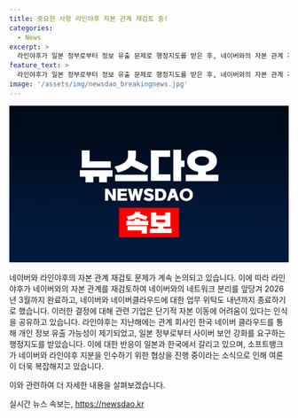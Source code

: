 ```yaml
---
title: 중요한 사항 라인야후 자본 관계 재검토 중!
categories:
  - News
excerpt: >
  라인야후가 일본 정부로부터 정보 유출 문제로 행정지도를 받은 후, 네이버와의 자본 관계 재검토를 계속 논의하기로 결정했다. 라인은 네이버와의 자본 관계를 2026년 3월까지 완료하기로 하고 네이버클라우드에 대한 업무 위탁도 내년까지 종료하기로 했다. 이에 대해 관련 보고서에는 목표 완료 시한이 명시되지 않았지만, 일본 정부는 이에 별도 반응하지 않았다. 이러한 상황에서 일본 내에서는 반대 여론이 나오고 있으며, 소프트뱅크가 네이버와 라인야후 지분을 인수하기 위한 협상을 진행한다는 소식까지 알려져 여론이 고조되고 있다.
feature_text: >
  라인야후가 일본 정부로부터 정보 유출 문제로 행정지도를 받은 후, 네이버와의 자본 관계 재검토를 계속 논의하기로 결정했다. 라인은 네이버와의 자본 관계를 2026년 3월까지 완료하기로 하고 네이버클라우드에 대한 업무 위탁도 내년까지 종료하기로 했다. 이에 대해 관련 보고서에는 목표 완료 시한이 명시되지 않았지만, 일본 정부는 이에 별도 반응하지 않았다. 이러한 상황에서 일본 내에서는 반대 여론이 나오고 있으며, 소프트뱅크가 네이버와 라인야후 지분을 인수하기 위한 협상을 진행한다는 소식까지 알려져 여론이 고조되고 있다.
image: '/assets/img/newsdao_breakingnews.jpg'
---
```


<p><img src="/assets/img/newsdao_breakingnews.jpg" alt="ontimetimes 속보" /></p>

<p>네이버와 라인야후의 자본 관계 재검토 문제가 계속 논의되고 있습니다. 이에 따라 라인야후가 네이버와의 자본 관계를 재검토하여 네이버와의 네트워크 분리를 앞당겨 2026년 3월까지 완료하고, 네이버와 네이버클라우드에 대한 업무 위탁도 내년까지 종료하기로 했습니다. 이러한 결정에 대해 관련 기업은 단기적 자본 이동에 어려움이 있다는 인식을 공유하고 있습니다. 라인야후는 지난해에는 관계 회사인 한국 네이버 클라우드를 통해 개인 정보 유출 가능성이 제기되었고, 일본 정부로부터 사이버 보안 강화를 요구하는 행정지도를 받았습니다. 이에 대한 반응이 일본과 한국에서 갈리고 있으며, 소프트뱅크가 네이버와 라인야후 지분을 인수하기 위한 협상을 진행 중이라는 소식으로 인해 여론이 더욱 복잡해지고 있습니다.</p>

<p>이와 관련하여 더 자세한 내용을 살펴보겠습니다.</p>
실시간 뉴스 속보는, <a href="https://newsdao.kr" rel="dofollow">https://newsdao.kr</a>


